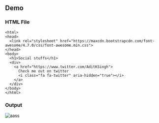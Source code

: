 ## Demo
### HTML File
``````````````````````````
<html>
<head>
  <link rel="stylesheet" href="https://maxcdn.bootstrapcdn.com/font-awesome/4.7.0/css/font-awesome.min.css">
</head>
<body>
  <h1>Social stuffs</h1>
  <div>
    <a href="https://www.twitter.com/AditKSingh">
      Check me out on twitter
      <i class="fa fa-twitter" aria-hidden="true"></i>
    </a>
  </div>
</body>
</html>
``````````````````````````

### Output
![aass](https://github.com/user-attachments/assets/e588b023-cc7e-493e-b1a2-3ac2db984df1)

